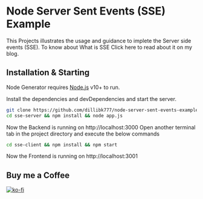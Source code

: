 # Node Server Sent Events (SSE) Example

This Projects illustrates the usage and guidance to implete the Server side events (SSE).
To know about What is SSE Click here to read about it on my blog.

## Installation & Starting

Node Generator requires [Node.js](https://nodejs.org/) v10+ to run.

Install the dependencies and devDependencies and start the server.

```sh
git clone https://github.com/dillibk777/node-server-sent-events-example.git
cd sse-server && npm install && node app.js
```
Now the Backend is running on http://localhost:3000
Open another terminal tab in the project directory and execute the below commands

```sh
cd sse-client && npm install && npm start
```
Now the Frontend is running on http://localhost:3001

## Buy me a Coffee
[![ko-fi](https://ko-fi.com/img/githubbutton_sm.svg)](https://ko-fi.com/dillibabukadati)
